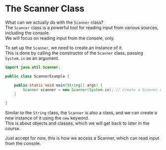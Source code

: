 # The Scanner Class

What can we actually do with the `Scanner` class?\
The `Scanner` class is a powerful tool for reading input from various sources, including the console.\
We will focus on reading input from the console, only.

To set up the `Scanner`, we need to create an instance of it.\
This is done by calling the constructor of the `Scanner` class, passing `System.in` as an argument.

```java
import java.util.Scanner;

public class ScannerExample {

    public static void main(String[] args) {
        Scanner scanner = new Scanner(System.in); // Create a Scanner object
    }

}
```

Similar to the `String` class, the `Scanner` is also a class, and we can create a new instance of it using the `new` keyword.\
This is about objects and classes, which we will get back to later in the course.

Just accept for now, this is how we access a Scanner, which can read input from the console.